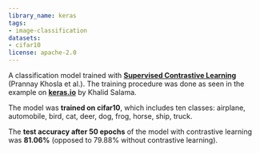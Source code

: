 ```yaml
---
library_name: keras
tags:
- image-classification
datasets:
- cifar10
license: apache-2.0
---
```

A classification model trained with <a href='https://arxiv.org/abs/2004.11362' target='_blank'>**Supervised Contrastive Learning**</a> (Prannay Khosla et al.).
The training procedure was done as seen in the example on <a href='https://keras.io/examples/vision/supervised-contrastive-learning/' target='_blank'>**keras.io**</a>  by Khalid Salama.

The model was **trained on cifar10**, which includes ten classes: airplane, automobile, bird, cat, deer, dog, frog, horse, ship, truck.

The **test accuracy after 50 epochs** of the model with contrastive learning was **81.06%** (opposed to 79.88% without contrastive learning).